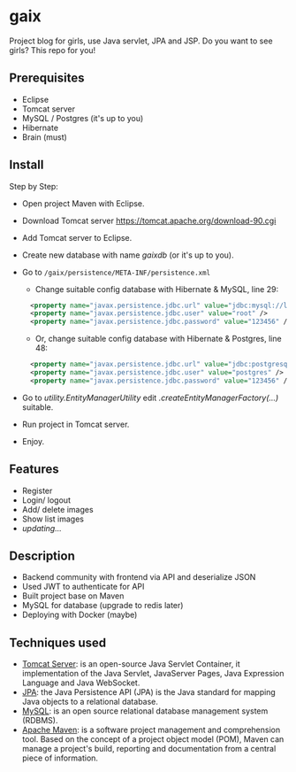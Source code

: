 # gaix
Project blog for girls, use Java servlet, JPA and JSP. Do you want to see girls? This repo for you!

## Prerequisites

- Eclipse
- Tomcat server
- MySQL / Postgres (it's up to you)
- Hibernate
- Brain (must)

## Install

Step by Step:

- Open project Maven with Eclipse.
- Download Tomcat server https://tomcat.apache.org/download-90.cgi
- Add Tomcat server to Eclipse.
- Create new database with name *gaixdb* (or it's up to you).
- Go to `/gaix/persistence/META-INF/persistence.xml` 
  - Change suitable config database with Hibernate & MySQL, line 29:
  
  ```xml
 	<property name="javax.persistence.jdbc.url" value="jdbc:mysql://localhost:3306/testjpa" />
	<property name="javax.persistence.jdbc.user" value="root" />
	<property name="javax.persistence.jdbc.password" value="123456" />
   ```
  - Or, change suitable config database with Hibernate & Postgres, line 48:

  ```xml
	<property name="javax.persistence.jdbc.url" value="jdbc:postgresql://localhost/gaixdb" /> <!-- BD Mane -->
	<property name="javax.persistence.jdbc.user" value="postgres" /> <!-- DB User -->
	<property name="javax.persistence.jdbc.password" value="123456" /> <!-- DB Password -->
  ```
- Go to *utility.EntityManagerUtility* edit *.createEntityManagerFactory(...)* suitable.
- Run project in Tomcat server.
- Enjoy.

## Features

- Register
- Login/ logout
- Add/ delete images
- Show list images
- *updating...*

## Description

- Backend community with frontend via API and deserialize JSON
- Used JWT to authenticate for API
- Built project base on Maven
- MySQL for database (upgrade to redis later)
- Deploying with Docker (maybe)

## Techniques used

- [Tomcat Server](https://spring.io/):  is an open-source Java Servlet Container, it implementation of the Java Servlet, JavaServer Pages, Java Expression Language and Java WebSocket.
- [JPA](https://en.wikipedia.org/wiki/Java_Persistence_API): the Java Persistence API (JPA) is the Java standard for mapping Java objects to a relational database.
- [MySQL](https://www.mysql.com/): is an open source relational database management system (RDBMS).
- [Apache Maven](https://maven.apache.org/): is a software project management and comprehension tool. Based on the concept of a project object model (POM), Maven can manage a project's build, reporting and documentation from a central piece of information.